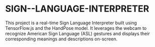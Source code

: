 # SIGN--LANGUAGE-INTERPRETER
This project is a real-time Sign Language Interpreter built using TensorFlow.js and the HandPose model. It leverages the webcam to recognize American Sign Language (ASL) gestures and displays their corresponding meanings and descriptions on-screen.
